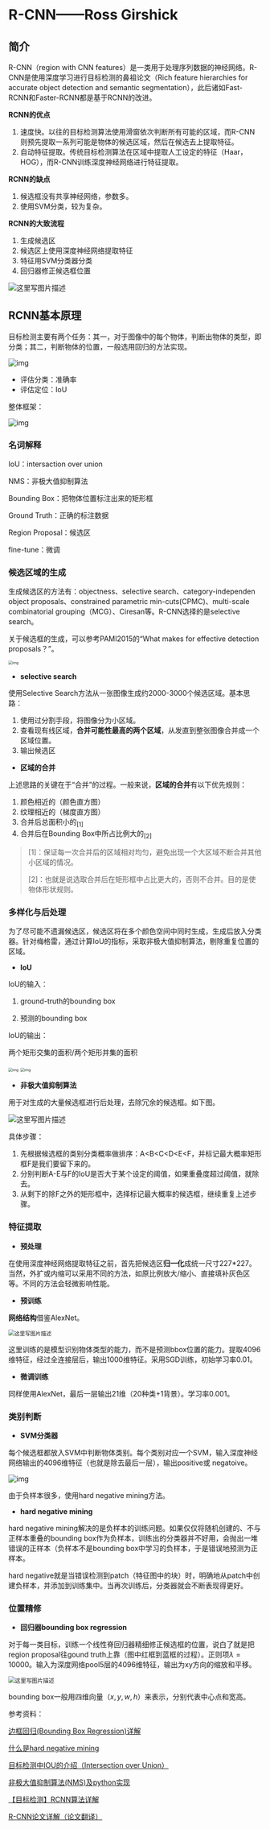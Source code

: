 # R-CNN——Ross Girshick

## 简介

R-CNN（region with CNN features）是一类用于处理序列数据的神经网络。R-CNN是使用深度学习进行目标检测的鼻祖论文（Rich feature hierarchies for accurate object detection and semantic segmentation），此后诸如Fast-RCNN和Faster-RCNN都是基于RCNN的改进。

**RCNN的优点**

1. 速度快。以往的目标检测算法使用滑窗依次判断所有可能的区域，而R-CNN则预先提取一系列可能是物体的候选区域，然后在候选去上提取特征。
2. 自动特征提取。传统目标检测算法在区域中提取人工设定的特征（Haar，HOG），而R-CNN训练深度神经网络进行特征提取。

**RCNN的缺点**

1. 候选框没有共享神经网络，参数多。
2. 使用SVM分类，较为复杂。

**RCNN的大致流程**

1. 生成候选区
2. 候选区上使用深度神经网络提取特征
3. 特征用SVM分类器分类
4. 回归器修正候选框位置

![这里写图片描述](https://img-blog.csdn.net/20160405215259014)

## RCNN基本原理

目标检测主要有两个任务：其一，对于图像中的每个物体，判断出物体的类型，即分类；其二，判断物体的位置，一般选用回归的方法实现。

![img](https://img-blog.csdn.net/20180502184835184)

* 评估分类：准确率
* 评估定位：IoU

整体框架：

![img](https://images2015.cnblogs.com/blog/1093303/201705/1093303-20170504113229570-69371857.png)

### 名词解释

IoU：intersaction over union

NMS：非极大值抑制算法

Bounding Box：把物体位置标注出来的矩形框

Ground Truth：正确的标注数据

Region Proposal：候选区

fine-tune：微调

### 候选区域的生成

生成候选区的方法有：objectness、selective search、category-independen object proposals、constrained parametric min-cuts(CPMC)、multi-scale combinatorial grouping（MCG）、Ciresan等。R-CNN选择的是selective search。

关于候选框的生成，可以参考PAMI2015的“What makes for effective detection proposals？”。

<img src="https://img-blog.csdn.net/20180502185009252" alt="img" style="zoom:50%;" />

* **selective search**

使用Selective Search方法从一张图像生成约2000-3000个候选区域。基本思路：

1. 使用过分割手段，将图像分为小区域。
2. 查看现有线区域，**合并可能性最高的两个区域**，从发直到整张图像合并成一个区域位置。
3. 输出候选区

* **区域的合并**

上述思路的关键在于“合并”的过程。一般来说，**区域的合并**有以下优先规则：

1. 颜色相近的（颜色直方图）
2. 纹理相近的（梯度直方图）
3. 合并后总面积小的$_{[1]}$
4. 合并后在Bounding Box中所占比例大的$_{[2]}$

> [1]：保证每一次合并后的区域相对均匀，避免出现一个大区域不断合并其他小区域的情况。
>
> [2]：也就是说选取合并后在矩形框中占比更大的，否则不合并。目的是使物体形状规则。

### 多样化与后处理

为了尽可能不遗漏候选区，候选区将在多个颜色空间中同时生成，生成后放入分类器。针对梅格雷，通过计算IoU的指标，采取非极大值抑制算法，剔除重复位置的区域。

- **IoU**

IoU的输入：

1. ground-truth的bounding box

2. 预测的bounding box

IoU的输出：

两个矩形交集的面积/两个矩形并集的面积

<img src="https://img-blog.csdn.net/20180105151249336?watermark/2/text/aHR0cDovL2Jsb2cuY3Nkbi5uZXQvZmVuZG91YmFzYW9uaWFu/font/5a6L5L2T/fontsize/400/fill/I0JBQkFCMA==/dissolve/70/gravity/SouthEast" alt="img" style="zoom:50%;" />

<img src="https://img-blog.csdn.net/20180105151311520?watermark/2/text/aHR0cDovL2Jsb2cuY3Nkbi5uZXQvZmVuZG91YmFzYW9uaWFu/font/5a6L5L2T/fontsize/400/fill/I0JBQkFCMA==/dissolve/70/gravity/SouthEast" alt="img" style="zoom:50%;" />

- **非极大值抑制算法**

用于对生成的大量候选框进行后处理，去除冗余的候选框。如下图。

![这里写图片描述](https://img-blog.csdn.net/20180120111703066?watermark/2/text/aHR0cDovL2Jsb2cuY3Nkbi5uZXQvQmxhdGV5YW5n/font/5a6L5L2T/fontsize/400/fill/I0JBQkFCMA==/dissolve/70/gravity/SouthEast)

具体步骤：

1. 先根据候选框的类别分类概率做排序：A<B<C<D<E<F，并标记最大概率矩形框F是我们要留下来的。
2. 分别判断A-E与F的IoU是否大于某个设定的阈值，如果重叠度超过阈值，就除去。
3. 从剩下的除F之外的矩形框中，选择标记最大概率的候选框，继续重复上述步骤。

### 特征提取

* **预处理**

在使用深度神经网络提取特征之前，首先把候选区**归一化**成统一尺寸227*227。当然，外扩或内缩可以采用不同的方法，如原比例放大/缩小、直接填补灰色区等。不同的方法会轻微影响性能。

* **预训练**

**网络结构**借鉴AlexNet。

<img src="https://img-blog.csdn.net/20160405214721512" alt="这里写图片描述" style="zoom:75%;" />

这里训练的是模型识别物体类型的能力，而不是预测bbox位置的能力。提取4096维特征，经过全连接层后，输出1000维特征。采用SGD训练，初始学习率0.01。

* **微调训练**

同样使用AlexNet，最后一层输出21维（20种类+1背景）。学习率0.001。

### 类别判断

* **SVM分类器**

每个候选框都放入SVM中判断物体类别。每个类别对应一个SVM，输入深度神经网络输出的4096维特征（也就是除去最后一层），输出positive或 negatoive。

![img](https://img-blog.csdn.net/20180502185111157)

由于负样本很多，使用hard negative mining方法。

* **hard negative mining**

hard negative mining解决的是负样本的训练问题。如果仅仅将随机创建的、不与正样本重叠的bounding box作为负样本，训练出的分类器并不好用，会抛出一堆错误的正样本（负样本不是bounding box中学习的负样本，于是错误地预测为正样本。

hard negative就是当错误检测到patch（特征图中的块）时，明确地从patch中创建负样本，并添加到训练集中。当再次训练后，分类器就会不断表现得更好。

### 位置精修

* **回归器bounding box regression**

对于每一类目标，训练一个线性脊回归器精细修正候选框的位置，说白了就是把region proposal往gound truth上靠（图中红框到蓝框的过程）。正则项$\lambda=10000$。输入为深度网络pool5层的4096维特征，输出为xy方向的缩放和平移。

<img src="https://img-blog.csdn.net/20170831205020797?watermark/2/text/aHR0cDovL2Jsb2cuY3Nkbi5uZXQvemlqaW4wODAyMDM0/font/5a6L5L2T/fontsize/400/fill/I0JBQkFCMA==/dissolve/70/gravity/SouthEast" alt="这里写图片描述" style="zoom: 80%;" />

bounding box一般用四维向量（$x, y, w, h$）来表示，分别代表中心点和宽高。

参考资料：

[边框回归(Bounding Box Regression)详解](https://blog.csdn.net/zijin0802034/article/details/77685438#commentsedit)

[什么是hard negative mining](https://blog.csdn.net/u012285175/article/details/77866878)

[目标检测中IOU的介绍（Intersection over Union）](https://blog.csdn.net/fendoubasaonian/article/details/78981636)

[非极大值抑制算法(NMS)及python实现](https://blog.csdn.net/Blateyang/article/details/79113030)

[【目标检测】RCNN算法详解](https://blog.csdn.net/shenxiaolu1984/article/details/51066975)

 [R-CNN论文详解（论文翻译）](https://blog.csdn.net/v1_vivian/article/details/78599229?ops_request_misc=%7B%22request%5Fid%22%3A%22158779391819195239815734%22%2C%22scm%22%3A%2220140713.130102334..%22%7D&request_id=158779391819195239815734&biz_id=0&utm_source=distribute.pc_search_result.none-task-blog-2~blog~baidu_landing_v2~default-3)

